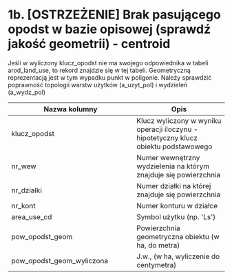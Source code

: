 # 1b. \[OSTRZEŻENIE] Brak pasującego opodst w bazie opisowej (sprawdź jakość geometrii) - centroid

Jeśli w wyliczony klucz\_opodst nie ma swojego odpowiednika w tabeli arod\_land\_use, to rekord znajdzie się w tej tabeli. Geometryczną reprezentacją jest w tym wypadku punkt w poligonie. Należy sprawdzić poprawność topologii warstw użytków (a\_uzyt\_pol) i wydzieleń (a\_wydz\_pol)

<table><thead><tr><th width="275">Nazwa kolumny</th><th>Opis</th></tr></thead><tbody><tr><td>klucz_opodst</td><td>Klucz wyliczony w wyniku operacji iloczynu - hipotetyczny klucz obiektu podstawowego</td></tr><tr><td>nr_wew</td><td>Numer wewnętrzny wydzielenia na którym znajduje się powierzchnia</td></tr><tr><td>nr_dzialki</td><td>Numer działki na której znajduje się powierzchnia</td></tr><tr><td>nr_kont</td><td>Numer konturu w działce</td></tr><tr><td>area_use_cd</td><td>Symbol użytku (np. 'Ls')</td></tr><tr><td>pow_opodst_geom</td><td>Powierzchnia geometryczna obiektu (w ha, do metra)</td></tr><tr><td>pow_opodst_geom_wyliczona</td><td>J.w., (w ha, wyliczenie do centymetra)</td></tr></tbody></table>

